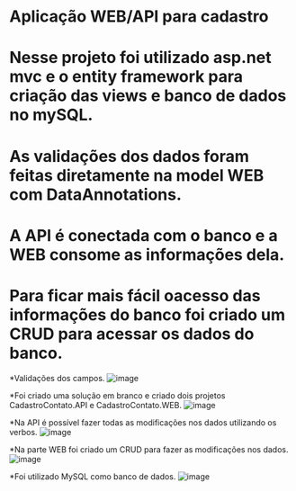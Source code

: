 # Aplicação WEB/API para cadastro
# Nesse projeto foi utilizado asp.net mvc e o entity framework para criação das views e banco de dados no mySQL.
# As validações dos dados foram feitas diretamente na model WEB com DataAnnotations.
# A API é conectada com o banco e a WEB consome as informações dela.
# Para ficar mais fácil oacesso das informações do banco foi criado um CRUD para acessar os dados do banco.

*Validações dos campos.
![image](https://github.com/luizmarcelolm/CadastroDeContatos_WEB_API/assets/109484017/0d9506ea-4fc9-4238-b990-7e44c6095bfe)

*Foi criado uma solução em branco e criado dois projetos CadastroContato.API e CadastroContato.WEB.
![image](https://github.com/luizmarcelolm/CadastroDeContatos_WEB_API/assets/109484017/35bd20a8-9564-4c94-a6ae-5f6b6a044a06)

*Na API é possível fazer todas as modificações nos dados utilizando os verbos.
![image](https://github.com/luizmarcelolm/CadastroDeContatos_WEB_API/assets/109484017/6c5dd05a-61c7-4d0e-b087-d052c2650051)

*Na parte WEB foi criado um CRUD para fazer as modificações nos dados.
![image](https://github.com/luizmarcelolm/CadastroDeContatos_WEB_API/assets/109484017/a7c8a0e6-1753-46a0-af04-b25f6b1ab251)

*Foi utilizado MySQL como banco de dados.
![image](https://github.com/luizmarcelolm/CadastroDeContatos_WEB_API/assets/109484017/9ae4b860-4748-4936-8871-cdc130f80feb)






